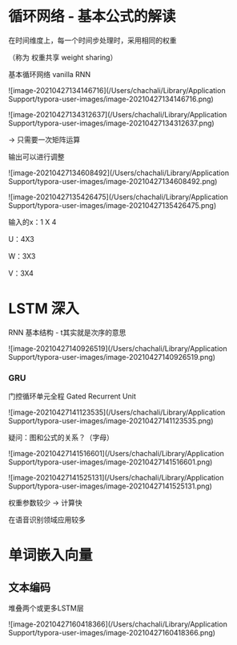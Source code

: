 # 循环网络 - 基本公式的解读

在时间维度上，每一个时间步处理时，采用相同的权重

（称为 权重共享 weight sharing）



基本循环网络 vanilla RNN

![image-20210427134146716](/Users/chachali/Library/Application Support/typora-user-images/image-20210427134146716.png)

![image-20210427134312637](/Users/chachali/Library/Application Support/typora-user-images/image-20210427134312637.png)

-> 只需要一次矩阵运算



输出可以进行调整

![image-20210427134608492](/Users/chachali/Library/Application Support/typora-user-images/image-20210427134608492.png)



![image-20210427135426475](/Users/chachali/Library/Application Support/typora-user-images/image-20210427135426475.png)

输入的x：1 X 4

U：4X3

W：3X3

V：3X4



# LSTM 深入



RNN 基本结构 - t其实就是次序的意思



![image-20210427140926519](/Users/chachali/Library/Application Support/typora-user-images/image-20210427140926519.png)



### GRU

门控循环单元全程 Gated Recurrent Unit

![image-20210427141123535](/Users/chachali/Library/Application Support/typora-user-images/image-20210427141123535.png)

疑问：图和公式的关系？（字母）



![image-20210427141516601](/Users/chachali/Library/Application Support/typora-user-images/image-20210427141516601.png)

![image-20210427141525131](/Users/chachali/Library/Application Support/typora-user-images/image-20210427141525131.png)

权重参数较少 -> 计算快

在语音识别领域应用较多



# 单词嵌入向量



## 文本编码

堆叠两个或更多LSTM层

![image-20210427160418366](/Users/chachali/Library/Application Support/typora-user-images/image-20210427160418366.png)

